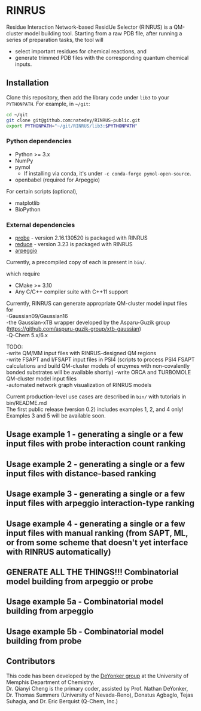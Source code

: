 # RINRUS

Residue Interaction Network-based ResidUe Selector (RINRUS) is a QM-cluster model building tool.  Starting from a raw PDB file, after running a series of preparation tasks, the tool will
- select important residues for chemical reactions, and
- generate trimmed PDB files with the corresponding quantum chemical inputs.

## Installation

Clone this repository, then add the library code under `lib3` to your `PYTHONPATH`. For example, in `~/git`:
``` bash
cd ~/git
git clone git@github.com:natedey/RINRUS-public.git
export PYTHONPATH="~/git/RINRUS/lib3:$PYTHONPATH"
```

### Python dependencies

- Python >= 3.x
- NumPy
- pymol
  - If installing via conda, it's under `-c conda-forge pymol-open-source`.
- openbabel (required for Arpeggio)

For certain scripts (optional),
- matplotlib
- BioPython

### External dependencies

- [probe](https://github.com/rlabduke/probe) - version 2.16.130520 is packaged with RINRUS
- [reduce](https://github.com/rlabduke/reduce) - version 3.23 is packaged with RINRUS
- [arpeggio](http://biosig.unimelb.edu.au/arpeggioweb)

Currently, a precompiled copy of each is present in `bin/`.

which require
- CMake >= 3.10
- Any C/C++ compiler suite with C++11 support

Currently, RINRUS can generate appropriate QM-cluster model input files for  
-Gaussian09/Gaussian16  
-the Gaussian-xTB wrapper developed by the Asparu-Guzik group (https://github.com/aspuru-guzik-group/xtb-gaussian)  
-Q-Chem 5.x/6.x  

TODO:  
-write QM/MM input files with RINRUS-designed QM regions  
-write FSAPT and I/FSAPT input files in PSI4 (scripts to process PSI4 FSAPT calculations and build QM-cluster models of enzymes with non-covalently bonded substrates will be available shortly)
-write ORCA and TURBOMOLE QM-cluster model input files  
-automated network graph visualization of RINRUS models  

Current production-level use cases are described in `bin/` with tutorials in bin/README.md  
The first public release (version 0.2) includes examples 1, 2, and 4 only! Examples 3 and 5 will be available soon.  

## Usage example 1 - generating a single or a few input files with probe interaction count ranking 

## Usage example 2 - generating a single or a few input files with distance-based ranking

## Usage example 3 - generating a single or a few input files with arpeggio interaction-type ranking

## Usage example 4 - generating a single or a few input files with manual ranking (from SAPT, ML, or from some scheme that doesn't yet interface with RINRUS automatically)

## GENERATE ALL THE THINGS!!! Combinatorial model building from arpeggio or probe
## Usage example 5a - Combinatorial model building from arpeggio
## Usage example 5b - Combinatorial model building from probe

## Contributors
This code has been developed by the [DeYonker group](https://www.memphis.edu/chem/faculty-deyonker/index.php) at the University of Memphis Department of Chemistry.  
Dr. Qianyi Cheng is the primary coder, assisted by Prof. Nathan DeYonker, Dr. Thomas Summers (University of Nevada-Reno), Donatus Agbaglo, Tejas Suhagia, and Dr. Eric Berquist (Q-Chem, Inc.)
